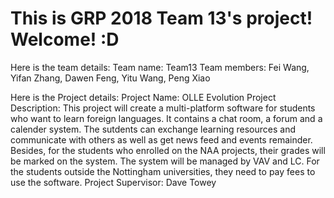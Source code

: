 # This is GRP 2018 Team 13's project! Welcome! :D

Here is the team details:
Team name: Team13
Team members: Fei Wang, Yifan Zhang, Dawen Feng, Yitu Wang, Peng Xiao

Here is the Project details:
Project Name: OLLE Evolution
Project Description: 
  This project will create a multi-platform software for students who want to learn foreign languages. It contains a chat room, a forum and a calender system. The sutdents can exchange learning resources and communicate with others as well as get news feed and events remainder. Besides, for the students who enrolled on the NAA projects, their grades will be marked on the system. The system will be managed by VAV and LC. For the students outside the Nottingham universities, they need to pay fees to use the software.
Project Supervisor: Dave Towey
